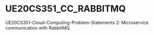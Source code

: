 # UE20CS351_CC_RABBITMQ


UE20CS351-Cloud-Computing-Problem-Statements 2: Microservice communication with RabbitMQ
